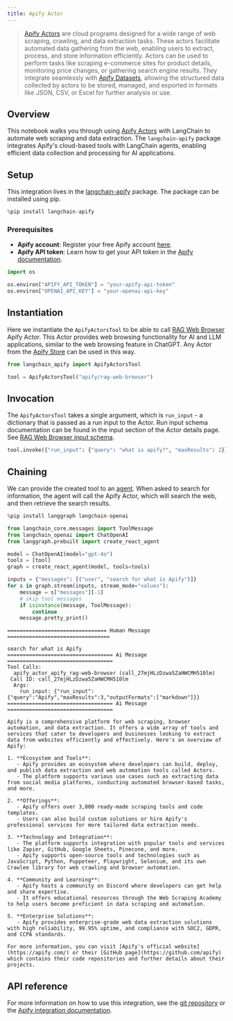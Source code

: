 ```yaml
---
title: Apify Actor
---
```


>[Apify Actors](https://docs.apify.com/platform/actors) are cloud programs designed for a wide range of web scraping, crawling, and data extraction tasks. These actors facilitate automated data gathering from the web, enabling users to extract, process, and store information efficiently. Actors can be used to perform tasks like scraping e-commerce sites for product details, monitoring price changes, or gathering search engine results. They integrate seamlessly with [Apify Datasets](https://docs.apify.com/platform/storage/dataset), allowing the structured data collected by actors to be stored, managed, and exported in formats like JSON, CSV, or Excel for further analysis or use.

## Overview

This notebook walks you through using [Apify Actors](https://docs.apify.com/platform/actors) with LangChain to automate web scraping and data extraction. The `langchain-apify` package integrates Apify's cloud-based tools with LangChain agents, enabling efficient data collection and processing for AI applications.

## Setup

This integration lives in the [langchain-apify](https://pypi.org/project/langchain-apify/) package. The package can be installed using pip.

```python
%pip install langchain-apify
```

### Prerequisites

- **Apify account**: Register your free Apify account [here](https://console.apify.com/sign-up).
- **Apify API token**: Learn how to get your API token in the [Apify documentation](https://docs.apify.com/platform/integrations/api).

```python
import os

os.environ["APIFY_API_TOKEN"] = "your-apify-api-token"
os.environ["OPENAI_API_KEY"] = "your-openai-api-key"
```

## Instantiation

Here we instantiate the `ApifyActorsTool` to be able to call [RAG Web Browser](https://apify.com/apify/rag-web-browser) Apify Actor. This Actor provides web browsing functionality for AI and LLM applications, similar to the web browsing feature in ChatGPT. Any Actor from the [Apify Store](https://apify.com/store) can be used in this way.

```python
from langchain_apify import ApifyActorsTool

tool = ApifyActorsTool("apify/rag-web-browser")
```

## Invocation

The `ApifyActorsTool` takes a single argument, which is `run_input` - a dictionary that is passed as a run input to the Actor. Run input schema documentation can be found in the input section of the Actor details page. See [RAG Web Browser input schema](https://apify.com/apify/rag-web-browser/input-schema).

```python
tool.invoke({"run_input": {"query": "what is apify?", "maxResults": 2}})
```

## Chaining

We can provide the created tool to an [agent](https://python.langchain.com/docs/tutorials/agents/). When asked to search for information, the agent will call the Apify Actor, which will search the web, and then retrieve the search results.

```python
%pip install langgraph langchain-openai
```

```python
from langchain_core.messages import ToolMessage
from langchain_openai import ChatOpenAI
from langgraph.prebuilt import create_react_agent

model = ChatOpenAI(model="gpt-4o")
tools = [tool]
graph = create_react_agent(model, tools=tools)
```

```python
inputs = {"messages": [("user", "search for what is Apify")]}
for s in graph.stream(inputs, stream_mode="values"):
    message = s["messages"][-1]
    # skip tool messages
    if isinstance(message, ToolMessage):
        continue
    message.pretty_print()
```

```output
================================ Human Message =================================

search for what is Apify
================================== Ai Message ==================================
Tool Calls:
  apify_actor_apify_rag-web-browser (call_27mjHLzDzwa5ZaHWCMH510lm)
 Call ID: call_27mjHLzDzwa5ZaHWCMH510lm
  Args:
    run_input: {"run_input":{"query":"Apify","maxResults":3,"outputFormats":["markdown"]}}
================================== Ai Message ==================================

Apify is a comprehensive platform for web scraping, browser automation, and data extraction. It offers a wide array of tools and services that cater to developers and businesses looking to extract data from websites efficiently and effectively. Here's an overview of Apify:

1. **Ecosystem and Tools**:
   - Apify provides an ecosystem where developers can build, deploy, and publish data extraction and web automation tools called Actors.
   - The platform supports various use cases such as extracting data from social media platforms, conducting automated browser-based tasks, and more.

2. **Offerings**:
   - Apify offers over 3,000 ready-made scraping tools and code templates.
   - Users can also build custom solutions or hire Apify's professional services for more tailored data extraction needs.

3. **Technology and Integration**:
   - The platform supports integration with popular tools and services like Zapier, GitHub, Google Sheets, Pinecone, and more.
   - Apify supports open-source tools and technologies such as JavaScript, Python, Puppeteer, Playwright, Selenium, and its own Crawlee library for web crawling and browser automation.

4. **Community and Learning**:
   - Apify hosts a community on Discord where developers can get help and share expertise.
   - It offers educational resources through the Web Scraping Academy to help users become proficient in data scraping and automation.

5. **Enterprise Solutions**:
   - Apify provides enterprise-grade web data extraction solutions with high reliability, 99.95% uptime, and compliance with SOC2, GDPR, and CCPA standards.

For more information, you can visit [Apify's official website](https://apify.com/) or their [GitHub page](https://github.com/apify) which contains their code repositories and further details about their projects.
```

## API reference

For more information on how to use this integration, see the [git repository](https://github.com/apify/langchain-apify) or the [Apify integration documentation](https://docs.apify.com/platform/integrations/langgraph).

```python

```
